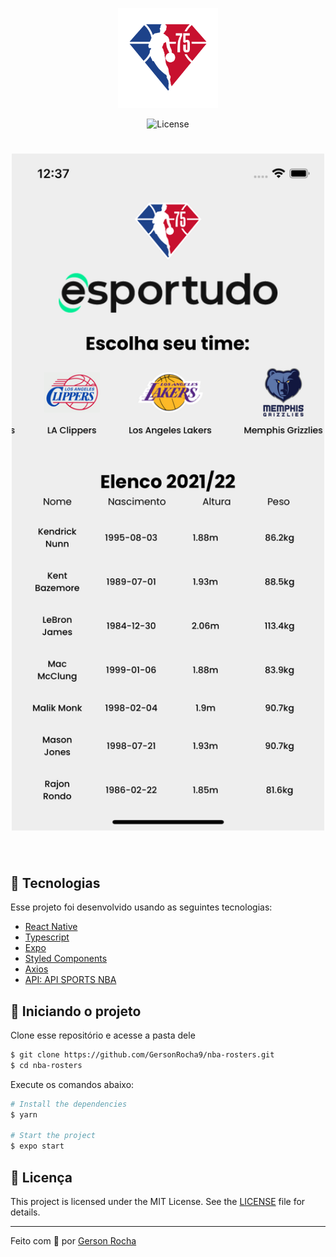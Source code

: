 <p align="center">
  <img alt="esportudo logo" src="./src/assets/nbaLogo.png" width="160px">
</p>

<p align="center">
  <img  src="https://img.shields.io/static/v1?label=license&message=MIT&color=CD9834&labelColor=121214" alt="License">
</p>

<h1 align="center">
    <img alt="Screenshot" title="Screenshot"  width="500px" src="./src/assets/screenshot.png" />
</h1>

<br>

## 🧪 Tecnologias

Esse projeto foi desenvolvido usando as seguintes tecnologias:
 
- [React Native](https://reactnative.dev/)
- [Typescript](https://www.typescriptlang.org/)
- [Expo](https://expo.io/)
- [Styled Components](https://styled-components.com/docs/basics)
- [Axios](https://axios-http.com/docs/intro)
- [API: API SPORTS NBA](https://api-sports.io/documentation/nba/v2#section/Introduction)

## 🚀 Iniciando o projeto

Clone esse repositório e acesse a pasta dele

```bash
$ git clone https://github.com/GersonRocha9/nba-rosters.git
$ cd nba-rosters
```

Execute os comandos abaixo:
```bash
# Install the dependencies
$ yarn

# Start the project
$ expo start
```

## 📝 Licença

This project is licensed under the MIT License. See the [LICENSE](LICENSE.md) file for details.

---

Feito com 💚 por [Gerson Rocha](https://www.linkedin.com/in/gersonrocha/)